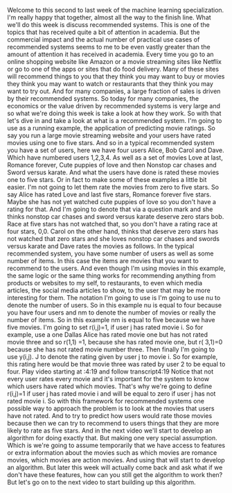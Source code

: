 Welcome to this second to last week of the machine learning specialization. I'm really happy that together, almost all the way to the finish line. What we'll do this week is discuss recommended systems. This is one of the topics that has received quite a bit of attention in academia. But the commercial impact and the actual number of practical use cases of recommended systems seems to me to be even vastly greater than the amount of attention it has received in academia. Every time you go to an online shopping website like Amazon or a movie streaming sites like Netflix or go to one of the apps or sites that do food delivery. Many of these sites will recommend things to you that they think you may want to buy or movies they think you may want to watch or restaurants that they think you may want to try out. And for many companies, a large fraction of sales is driven by their recommended systems. So today for many companies, the economics or the value driven by recommended systems is very large and so what we're doing this week is take a look at how they work. So with that let's dive in and take a look at what is a recommended system. I'm going to use as a running example, the application of predicting movie ratings. So say you run a large movie streaming website and your users have rated movies using one to five stars. And so in a typical recommended system you have a set of users, here we have four users Alice, Bob Carol and Dave. Which have numbered users 1,2,3,4. As well as a set of movies Love at last, Romance forever, Cute puppies of love and then Nonstop car chases and Sword versus karate. And what the users have done is rated these movies one to five stars. Or in fact to make some of these examples a little bit easier. I'm not going to let them rate the movies from zero to five stars. So say Alice has rated Love and last five stars, Romance forever five stars. Maybe she has not yet watched cute puppies of love so you don't have a rating for that. And I'm going to denote that via a question mark and she thinks nonstop car chases and sword versus karate deserve zero stars bob. Race at five stars has not watched that, so you don't have a rating race at four stars, 0,0. Carol on the other hand, thinks that deserve zero stars has not watched that zero stars and she loves nonstop car chases and swords versus karate and Dave rates the movies as follows. In the typical recommended system, you have some number of users as well as some number of items. In this case the items are movies that you want to recommend to the users. And even though I'm using movies in this example, the same logic or the same thing works for recommending anything from products or websites to my self, to restaurants, to even which media articles, the social media articles to show, to the user that may be more interesting for them. The notation I'm going to use is I'm going to use nu to denote the number of users. So in this example nu is equal to four because you have four users and nm to denote the number of movies or really the number of items. So in this example nm is equal to five because we have five movies. I'm going to set r(i,j)=1, if user j has rated movie i. So for example, use a one Dallas Alice has rated movie one but has not rated movie three and so r(1,1) =1, because she has rated movie one, but r( 3,1)=0 because she has not rated movie number three. Then finally I'm going to use y(i,j). J to denote the rating given by user j to movie i. So for example, this rating here would be that movie three was rated by user 2 to be equal to four.
Play video starting at :4:19 and follow transcript4:19
Notice that not every user rates every movie and it's important for the system to know which users have rated which movies. That's why we're going to define r(i,j)=1 if user j has rated movie i and will be equal to zero if user j has not rated movie i. So with this framework for recommended systems one possible way to approach the problem is to look at the movies that users have not rated. And to try to predict how users would rate those movies because then we can try to recommend to users things that they are more likely to rate as five stars. And in the next video we'll start to develop an algorithm for doing exactly that. But making one very special assumption. Which is we're going to assume temporarily that we have access to features or extra information about the movies such as which movies are romance movies, which movies are action movies. And using that will start to develop an algorithm. But later this week will actually come back and ask what if we don't have these features, how can you still get the algorithm to work then? But let's go on to the next video to start building up this algorithm.